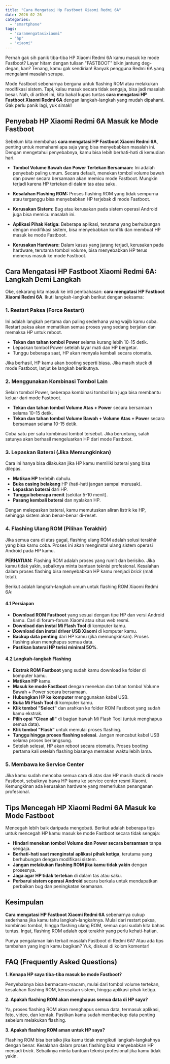 ```yaml
---
title: "Cara Mengatasi Hp Fastboot Xiaomi Redmi 6A"
date: 2026-02-26
categories: 
  - "smartphone"
tags: 
  - "caramengatasixiaomi"
  - "hp"
  - "xiaomi"
---
```


Pernah gak sih panik tiba-tiba HP Xiaomi Redmi 6A kamu masuk ke mode Fastboot? Layar hitam dengan tulisan "FASTBOOT" bikin jantung deg-degan, kan? Tenang, kamu gak sendirian! Banyak pengguna Redmi 6A yang mengalami masalah serupa.

Mode Fastboot sebenarnya berguna untuk flashing ROM atau melakukan modifikasi sistem. Tapi, kalau masuk secara tidak sengaja, bisa jadi masalah besar. Nah, di artikel ini, kita bakal kupas tuntas **cara mengatasi HP Fastboot Xiaomi Redmi 6A** dengan langkah-langkah yang mudah dipahami. Gak perlu panik lagi, yuk simak!

## Penyebab HP Xiaomi Redmi 6A Masuk ke Mode Fastboot

Sebelum kita membahas **cara mengatasi HP Fastboot Xiaomi Redmi 6A**, penting untuk memahami apa saja yang bisa menyebabkan masalah ini. Dengan mengetahui penyebabnya, kamu bisa lebih berhati-hati di kemudian hari.

- **Tombol Volume Bawah dan Power Tertekan Bersamaan:** Ini adalah penyebab paling umum. Secara default, menekan tombol volume bawah dan power secara bersamaan akan memicu mode Fastboot. Mungkin terjadi karena HP tertekan di dalam tas atau saku.
    
- **Kesalahan Flashing ROM:** Proses flashing ROM yang tidak sempurna atau terganggu bisa menyebabkan HP terjebak di mode Fastboot.
    
- **Kerusakan Sistem:** Bug atau kerusakan pada sistem operasi Android juga bisa memicu masalah ini.
    
- **Aplikasi Pihak Ketiga:** Beberapa aplikasi, terutama yang berhubungan dengan modifikasi sistem, bisa menyebabkan konflik dan membuat HP masuk ke mode Fastboot.
    
- **Kerusakan Hardware:** Dalam kasus yang jarang terjadi, kerusakan pada hardware, terutama tombol volume, bisa menyebabkan HP terus menerus masuk ke mode Fastboot.
    

## Cara Mengatasi HP Fastboot Xiaomi Redmi 6A: Langkah Demi Langkah

Oke, sekarang kita masuk ke inti pembahasan: **cara mengatasi HP Fastboot Xiaomi Redmi 6A**. Ikuti langkah-langkah berikut dengan seksama:

### 1\. Restart Paksa (Force Restart)

Ini adalah langkah pertama dan paling sederhana yang wajib kamu coba. Restart paksa akan mematikan semua proses yang sedang berjalan dan memaksa HP untuk reboot.

- **Tekan dan tahan tombol Power** selama kurang lebih 10-15 detik.
- Lepaskan tombol Power setelah layar mati dan HP bergetar.
- Tunggu beberapa saat, HP akan menyala kembali secara otomatis.

Jika berhasil, HP kamu akan booting seperti biasa. Jika masih stuck di mode Fastboot, lanjut ke langkah berikutnya.

### 2\. Menggunakan Kombinasi Tombol Lain

Selain tombol Power, beberapa kombinasi tombol lain juga bisa membantu keluar dari mode Fastboot.

- **Tekan dan tahan tombol Volume Atas + Power** secara bersamaan selama 10-15 detik.
- **Tekan dan tahan tombol Volume Bawah + Volume Atas + Power** secara bersamaan selama 10-15 detik.

Coba satu per satu kombinasi tombol tersebut. Jika beruntung, salah satunya akan berhasil mengeluarkan HP dari mode Fastboot.

### 3\. Lepaskan Baterai (Jika Memungkinkan)

Cara ini hanya bisa dilakukan jika HP kamu memiliki baterai yang bisa dilepas.

- **Matikan HP** terlebih dahulu.
- **Buka casing belakang** HP (hati-hati jangan sampai merusak).
- **Lepaskan baterai** dari HP.
- **Tunggu beberapa menit** (sekitar 5-10 menit).
- **Pasang kembali baterai** dan nyalakan HP.

Dengan melepaskan baterai, kamu memutuskan aliran listrik ke HP, sehingga sistem akan benar-benar di-reset.

### 4\. Flashing Ulang ROM (Pilihan Terakhir)

Jika semua cara di atas gagal, flashing ulang ROM adalah solusi terakhir yang bisa kamu coba. Proses ini akan menginstal ulang sistem operasi Android pada HP kamu.

**PERHATIAN:** Flashing ROM adalah proses yang rumit dan berisiko. Jika kamu tidak yakin, sebaiknya minta bantuan teknisi profesional. Kesalahan dalam proses flashing bisa menyebabkan HP kamu menjadi _brick_ (mati total).

Berikut adalah langkah-langkah umum untuk flashing ROM Xiaomi Redmi 6A:

#### 4.1 Persiapan

- **Download ROM Fastboot** yang sesuai dengan tipe HP dan versi Android kamu. Cari di forum-forum Xiaomi atau situs web resmi.
- **Download dan instal Mi Flash Tool** di komputer kamu.
- **Download dan instal driver USB Xiaomi** di komputer kamu.
- **Backup data penting** dari HP kamu (jika memungkinkan). Proses flashing akan menghapus semua data.
- **Pastikan baterai HP terisi minimal 50%**.

#### 4.2 Langkah-langkah Flashing

- **Ekstrak ROM Fastboot** yang sudah kamu download ke folder di komputer kamu.
- **Matikan HP** kamu.
- **Masuk ke mode Fastboot** dengan menekan dan tahan tombol Volume Bawah + Power secara bersamaan.
- **Hubungkan HP ke komputer** menggunakan kabel USB.
- **Buka Mi Flash Tool** di komputer kamu.
- **Klik tombol "Select"** dan arahkan ke folder ROM Fastboot yang sudah kamu ekstrak.
- **Pilih opsi "Clean all"** di bagian bawah Mi Flash Tool (untuk menghapus semua data).
- **Klik tombol "Flash"** untuk memulai proses flashing.
- **Tunggu hingga proses flashing selesai**. Jangan mencabut kabel USB selama proses berlangsung.
- Setelah selesai, HP akan reboot secara otomatis. Proses booting pertama kali setelah flashing biasanya memakan waktu lebih lama.

### 5\. Membawa ke Service Center

Jika kamu sudah mencoba semua cara di atas dan HP masih stuck di mode Fastboot, sebaiknya bawa HP kamu ke service center resmi Xiaomi. Kemungkinan ada kerusakan hardware yang memerlukan penanganan profesional.

## Tips Mencegah HP Xiaomi Redmi 6A Masuk ke Mode Fastboot

Mencegah lebih baik daripada mengobati. Berikut adalah beberapa tips untuk mencegah HP kamu masuk ke mode Fastboot secara tidak sengaja:

- **Hindari menekan tombol Volume dan Power secara bersamaan** tanpa sengaja.
- **Berhati-hati saat menginstal aplikasi pihak ketiga**, terutama yang berhubungan dengan modifikasi sistem.
- **Jangan melakukan flashing ROM jika kamu tidak yakin** dengan prosesnya.
- **Jaga agar HP tidak tertekan** di dalam tas atau saku.
- **Perbarui sistem operasi Android** secara berkala untuk mendapatkan perbaikan bug dan peningkatan keamanan.

## Kesimpulan

**Cara mengatasi HP Fastboot Xiaomi Redmi 6A** sebenarnya cukup sederhana jika kamu tahu langkah-langkahnya. Mulai dari restart paksa, kombinasi tombol, hingga flashing ulang ROM, semua opsi sudah kita bahas tuntas. Ingat, flashing ROM adalah opsi terakhir yang perlu kehati-hatian.

Punya pengalaman lain terkait masalah Fastboot di Redmi 6A? Atau ada tips tambahan yang ingin kamu bagikan? Yuk, diskusi di kolom komentar!

## FAQ (Frequently Asked Questions)

**1\. Kenapa HP saya tiba-tiba masuk ke mode Fastboot?**

Penyebabnya bisa bermacam-macam, mulai dari tombol volume tertekan, kesalahan flashing ROM, kerusakan sistem, hingga aplikasi pihak ketiga.

**2\. Apakah flashing ROM akan menghapus semua data di HP saya?**

Ya, proses flashing ROM akan menghapus semua data, termasuk aplikasi, foto, video, dan kontak. Pastikan kamu sudah membackup data penting sebelum melakukan flashing.

**3\. Apakah flashing ROM aman untuk HP saya?**

Flashing ROM bisa berisiko jika kamu tidak mengikuti langkah-langkahnya dengan benar. Kesalahan dalam proses flashing bisa menyebabkan HP menjadi _brick_. Sebaiknya minta bantuan teknisi profesional jika kamu tidak yakin.
